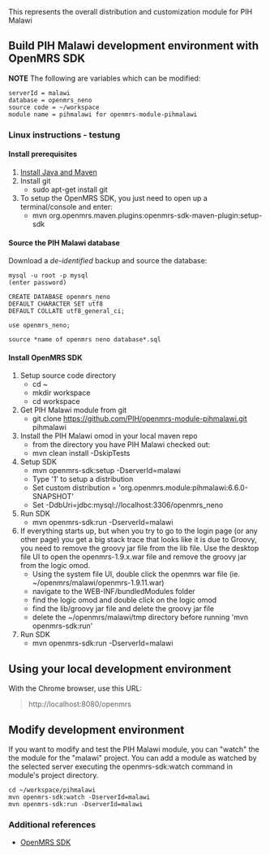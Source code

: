 This represents the overall distribution and customization module for PIH Malawi

## Build PIH Malawi development environment with OpenMRS SDK

**NOTE**
The following are variables which can be modified:
```
serverId = malawi
database = openmrs_neno
source code = ~/workspace
module name = pihmalawi for openmrs-module-pihmalawi
```
### Linux instructions - testung

#### Install prerequisites

1. [Install Java and Maven](https://wiki.openmrs.org/display/docs/OpenMRS+SDK#OpenMRSSDK-Installation)
2. Install git
   - sudo apt-get install git
3. To setup the OpenMRS SDK, you just need to open up a terminal/console and enter:
   - mvn org.openmrs.maven.plugins:openmrs-sdk-maven-plugin:setup-sdk

#### Source the PIH Malawi database

Download a *de-identified* backup and source the database:
```
mysql -u root -p mysql
(enter password)

CREATE DATABASE openmrs_neno
DEFAULT CHARACTER SET utf8
DEFAULT COLLATE utf8_general_ci;

use openmrs_neno;

source *name of openmrs neno database*.sql
```

#### Install OpenMRS SDK
1. Setup source code directory
   - cd ~
   - mkdir workspace
   - cd workspace
2. Get PIH Malawi module from git
   - git clone https://github.com/PIH/openmrs-module-pihmalawi.git pihmalawi
3. Install the PIH Malawi omod in your local maven repo
    - from the directory you have PIH Malawi checked out:
    - mvn clean install -DskipTests
4. Setup SDK
   - mvn openmrs-sdk:setup -DserverId=malawi 
   - Type '1' to setup a distribution
   - Set custom distribution = 'org.openmrs.module:pihmalawi:6.6.0-SNAPSHOT' 
   - Set -DdbUri=jdbc:mysql://localhost:3306/openmrs_neno
5. Run SDK
   - mvn openmrs-sdk:run -DserverId=malawi 
6. If everything starts up, but when you try to go to the login page (or any other page) you get a big stack trace that looks like it is due to Groovy, you need to remove the groovy jar file from the lib file.  Use the desktop file UI to open the openmrs-1.9.x.war file and remove the groovy jar from the logic omod.
   - Using the system file UI, double click the openmrs war file (ie. ~/openmrs/malawi/openmrs-1.9.11.war)
   - navigate to the WEB-INF/bundledModules folder
   - find the logic omod and double click on the logic omod
   - find the lib/groovy jar file and delete the groovy jar file
   - delete the ~/openmrs/malawi/tmp directory before running 'mvn openmrs-sdk:run'
7. Run SDK
   - mvn openmrs-sdk:run -DserverId=malawi

## Using your local development environment

With the Chrome browser, use this URL:

> http://localhost:8080/openmrs

## Modify development environment

If you want to modify and test the PIH Malawi module, you can "watch" the the module for the "malawi" project.  You can add a module as watched by the selected server executing the openmrs-sdk:watch command in module's project directory. 
```
cd ~/workspace/pihmalawi
mvn openmrs-sdk:watch -DserverId=malawi
mvn openmrs-sdk:run -DserverId=malawi
```

### Additional references

- [OpenMRS SDK](https://wiki.openmrs.org/display/docs/OpenMRS+SDK)








